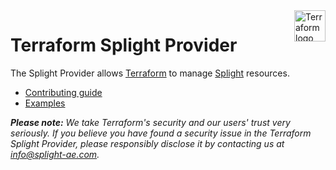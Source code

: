<!-- markdownlint-disable first-line-h1 no-inline-html -->
<a href="https://terraform.io">
  <picture>
    <source media="(prefers-color-scheme: dark)" srcset=".github/terraform_logo_dark.svg">
    <source media="(prefers-color-scheme: light)" srcset=".github/terraform_logo_light.svg">
    <img src=".github/terraform_logo_light.svg" alt="Terraform logo" title="Terraform" align="right" height="50">
  </picture>
</a>

# Terraform Splight Provider

The Splight Provider allows [Terraform](https://terraform.io) to manage [Splight](https://splight-ai.com) resources.

- [Contributing guide](CONTRIBUTE.md)
- [Examples](./examples/)

_**Please note:** We take Terraform's security and our users' trust very seriously. If you believe you have found a security issue in the Terraform Splight Provider, please responsibly disclose it by contacting us at info@splight-ae.com._
